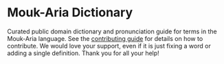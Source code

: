 
# Mouk-Aria Dictionary

Curated public domain dictionary and pronunciation guide for terms in the Mouk-Aria language. See the [contributing guide](https://github.com/drumworkteam/term/blob/make/.github/contributing.md) for details on how to contribute. We would love your support, even if it is just fixing a word or adding a single definition. Thank you for all your help!